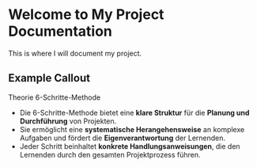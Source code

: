 # Welcome to My Project Documentation

This is where I will document my project.

## Example Callout

<div class="callout callout-info">
    <div class="callout-header">Theorie 6-Schritte-Methode</div>
    <ul>
        <li>Die 6-Schritte-Methode bietet eine <strong>klare Struktur</strong> für die <strong>Planung und Durchführung</strong> von Projekten.</li>
        <li>Sie ermöglicht eine <strong>systematische Herangehensweise</strong> an komplexe Aufgaben und fördert die <strong>Eigenverantwortung</strong> der Lernenden.</li>
        <li>Jeder Schritt beinhaltet <strong>konkrete Handlungsanweisungen</strong>, die den Lernenden durch den gesamten Projektprozess führen.</li>
    </ul>
</div>
